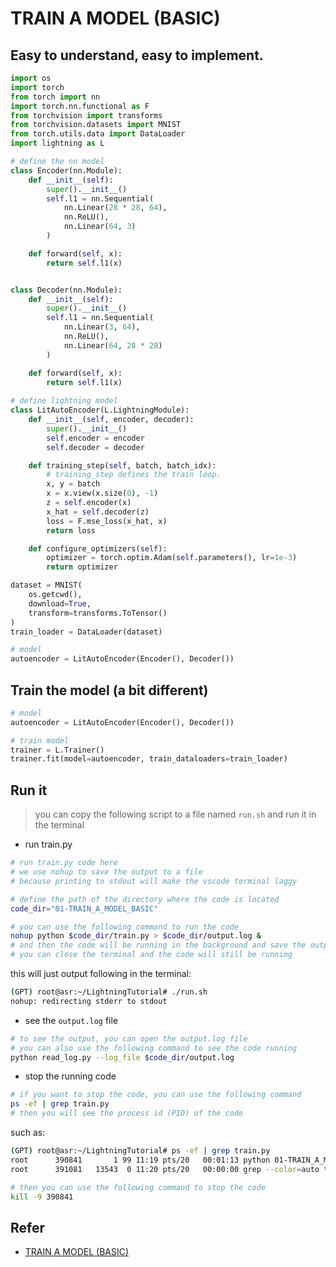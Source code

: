 # TRAIN A MODEL (BASIC)

## Easy to understand, easy to implement.

```python
import os
import torch
from torch import nn
import torch.nn.functional as F
from torchvision import transforms
from torchvision.datasets import MNIST
from torch.utils.data import DataLoader
import lightning as L

# define the nn model
class Encoder(nn.Module):
    def __init__(self):
        super().__init__()
        self.l1 = nn.Sequential(
            nn.Linear(28 * 28, 64), 
            nn.ReLU(), 
            nn.Linear(64, 3)
        )

    def forward(self, x):
        return self.l1(x)


class Decoder(nn.Module):
    def __init__(self):
        super().__init__()
        self.l1 = nn.Sequential(
            nn.Linear(3, 64), 
            nn.ReLU(), 
            nn.Linear(64, 28 * 28)
        )

    def forward(self, x):
        return self.l1(x)
    
# define lightning model
class LitAutoEncoder(L.LightningModule):
    def __init__(self, encoder, decoder):
        super().__init__()
        self.encoder = encoder
        self.decoder = decoder

    def training_step(self, batch, batch_idx):
        # training_step defines the train loop.
        x, y = batch
        x = x.view(x.size(0), -1)
        z = self.encoder(x)
        x_hat = self.decoder(z)
        loss = F.mse_loss(x_hat, x)
        return loss

    def configure_optimizers(self):
        optimizer = torch.optim.Adam(self.parameters(), lr=1e-3)
        return optimizer

dataset = MNIST(
    os.getcwd(), 
    download=True, 
    transform=transforms.ToTensor()
)
train_loader = DataLoader(dataset)

# model
autoencoder = LitAutoEncoder(Encoder(), Decoder())
```

## Train the model (a bit different)

```python
# model
autoencoder = LitAutoEncoder(Encoder(), Decoder())

# train model
trainer = L.Trainer()
trainer.fit(model=autoencoder, train_dataloaders=train_loader)
```

## Run it

> you can copy the following script to a file named `run.sh` and run it in the terminal

- run train.py

```bash
# run train.py code here 
# we use nohup to save the output to a file
# because printing to stdout will make the vscode terminal laggy

# define the path of the directory where the code is located
code_dir="01-TRAIN_A_MODEL_BASIC"

# you can use the following command to run the code
nohup python $code_dir/train.py > $code_dir/output.log &
# and then the code will be running in the background and save the output to output.log file
# you can close the terminal and the code will still be running
```

this will just output following in the terminal:

```bash
(GPT) root@asr:~/LightningTutorial# ./run.sh 
nohup: redirecting stderr to stdout
```

- see the `output.log` file

```bash
# to see the output, you can open the output.log file
# you can also use the following command to see the code running
python read_log.py --log_file $code_dir/output.log
```

- stop the running code

```bash
# if you want to stop the code, you can use the following command
ps -ef | grep train.py
# then you will see the process id (PID) of the code
```

such as:

```bash
(GPT) root@asr:~/LightningTutorial# ps -ef | grep train.py
root      390841       1 99 11:19 pts/20   00:01:13 python 01-TRAIN_A_MODEL_BASIC/train.py
root      391081   13543  0 11:20 pts/20   00:00:00 grep --color=auto train.py
```

```bash
# then you can use the following command to stop the code
kill -9 390841
```

## Refer

- [TRAIN A MODEL (BASIC)](https://lightning.ai/docs/pytorch/stable/model/train_model_basic.html)